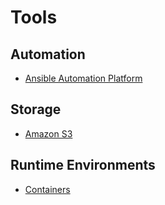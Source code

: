 # Tools

## Automation

* [Ansible Automation Platform](./ansible-automation-platform)

## Storage

* [Amazon S3](./amazon-s3)

## Runtime Environments

* [Containers](./containers)

